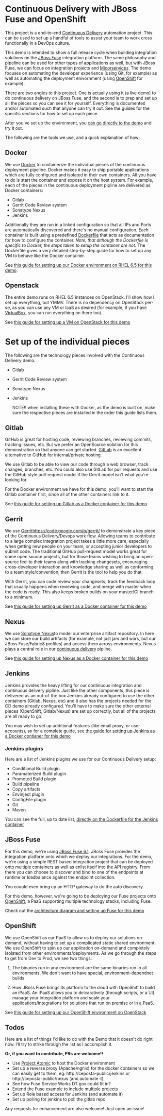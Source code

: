 # Continuous Delivery with JBoss Fuse and OpenShift
This project is a end-to-end [Continuous Delivery][cd] automation project. This can be used to set up a handful
of tools to assist your team to work cross functionally in a DevOps culture. 

This demo is intended to show a full release cycle when building integration solutions on the [JBoss Fuse][fuse] 
integration platform. The same philosophy and pipeline can be used for other types of applications as well, but with
JBoss Fuse, we can focus on integration projects and [Micorservices][microservices]. The demo focuses on automating
the developer experience (using Git, for example) as well as automating the deployment enivornment (using
[OpenShift][openshift] for example). 

There are two angles to this project. One is actually using  it (a live demo) to do continuous delivery on JBoss Fuse, and the second
is to prep and set up all the pieces so you can see it for yourself. Everything is documented and/or automated such 
that anyone can try it out. See the guides for the specific sections for how to set up each piece.

After you've set up the environment, you [can go directly to the demo](docs/demo.md) and try it out.

The following are the tools we use, and a quick explanation of how:

## Docker
We use [Docker][docker] to containerize the individual pieces of the continuous deployment pipeline. Docker makes it 
easy to ship portable applications which are fully configured and isolated in their own containers. All you have to do 
is start the container and expose it on the host system. For example, each of the pieces in the continuous deployment
pipline are delivered as Docker containers:

* Gitlab 
* Gerrit Code Review system
* Sonatype Nexus
* Jenkins


Additionally they are run in a linked configuration so that all IPs and Ports are automatically discovered and there's
no manual configuration. Each container is built using a predefined [Dockerfile][dockerfile] that acts as documentation
for how to configure the container. _Note, that although the Dockerfile is specific to Docker, the steps taken to 
setup the container are not_.
The Dockerfile gives a very detailed step-by-step guide for how to set up any VM to behave like the Docker container.

See [this guide for setting up our Docker environment on RHEL 6.5 for this demo](docs/set-up-docker.md).

## Openstack
The entire demo runs on RHEL 6.5 instances on OpenStack. I'll show how I set up everything, but YMMV. There is no
dependency on OpenStack per-se, as you can use any VM or IaaS as desired (for example, if you have [VirtualBox][vbox],
you can run everything on there too).

See [this guide for setting up a VM on OpenStack for this demo](docs/set-up-openstack-vm.md)

# Set up of the individual pieces
The following are the technology pieces involved with the Continuous Delivery demo. 

* Gitlab 
* Gerrit Code Review system
* Sonatype Nexus
* Jenkins

    NOTE!! when installing these with Docker, as the demo is built on, make sure the respective pieces
    are installed in the order this guide lists them.

## Gitlab
GitHub is great for hosting code, reviewing branches, reviewing commits, tracking issues, etc. But we prefer an
OpenSource solution for this demonstration so that anyone can get started. [GitLab][gitlab] is an excellent alternative
to GitHub for internal/private hosting.

We use Gitlab to be able to view our code through a web browser, track changes, branches, etc. You could also 
use GitLab for pull requests and use the GitHub style pull-request model if the Gerrit model isn't what you're looking
for.

For the Docker environment we have for this demo, you'll want to start the Gitlab container first, since 
all of the other containers link to it.

See [this guide for setting up Gitlab as a Docker container for this demo](docs/set-up-gitlab.md)

## Gerrit
We use [Gerrit][gerrit]https://code.google.com/p/gerrit/ to demonstrate a key piece of the Continuous Delivery/Devops
work flow. Allowing teams to contribute to a large complex integration project takes a little more care, especially 
when getting new people on your team, or accepting junior developers to submit code. The traditional GitHub pull-request
model works great for some open source projects, but for those teams wishing to bring an open-source feel to their
teams along with tracking changesets, encouraging cross-developer interaction and knowledge sharing as well as 
conforming to a team style/convention, then Gerrit is the tool to help you do that. 

With Gerrit, you can code review your changesets, track the feedback loop that usually happens when reviewing code,
and merge with master when the code is ready. This also keeps broken builds on your master/CI branch to a minimum.

See [this guide for setting up Gerrit as a Docker container for this demo](docs/set-up-gerrit.md)

## Nexus
We use [Sonatype Nexus][nexus]to model our enterprise artifact repository. In here we can store our build artifacts
(for example, not just jars and wars, but our JBoss Fuse/Fabric8 profiles) and access them across environments. Nexus
plays a central role in our [continuous delivery][cd] pipline. 

See [this guide for setting up Nexus as a Docker container for this demo](docs/set-up-nexus.md)

## Jenkins
Jenkins provides the heavy lifting for our continuous integration and continuous delivery pipline. Just like the
other components, this piece is delivered as an out-of-the box Jenkins already configured to use the other containers
(Gitlab, Nexus, etc) and it also has the projects needed for the CD demo already configured. You'll have to make sure
the other external pieces (OpenShift, Gitlab/Nexus) are set up correctly, but all of the projects are all ready to 
go.

You may wish to set up additional features (like email proxy, or user accounts), so for a complete guide,
see [the guide for setting up Jenkins as a Docker contianer for this demo](docs/set-up-jenkins.md)

### Jenkins plugins
Here are a list of Jenkins plugins we use for our Continuous Delivery setup:

* Conditional Build plugin
* Paramaterized Build plugin
* Promoted Build plugin
* Build pipeline
* Copy artifacts
* EnvInject plugin
* ConfigFile plugin
* Git
* Maven

You can see the full, up to date list, [directly on the Dockerfile for the Jenkins container](jenkins-docker/Dockerfile)

## JBoss Fuse
For this demo, we're using [JBoss Fuse 6.1][fuse]. JBoss Fuse proivdes the integration platform onto which we deploy
our integrations. For the demo, we're using a simple REST based integration project that can be deployed onto 
multiple containers as well as enlist itself into the API registry. From there you can choose to discover and bind to
one of the endpoints at runtime or loadbalance against the endpoint collection.

You couuld even bring up an HTTP gateway to do the auto discovery.

For this demo, however, we're going to be deploying our Fuse projects onto [OpenShift][openshift], a 
PaaS supporting multiple technology stacks, including Fuse. 

Check out the [architecture diagram and setting up Fuse for this demo](docs/set-up-fuse.md)

## OpenShift
We use OpenShift as our PaaS to allow us to deploy our solutions on-demand, without having to set up a complicated
static shared environment. We use OpenShift to spin up our application on-demand and completely isolated from other
environments/deployments. As we go through the steps to get from Dev to Prod, we see two things:

1) The binaries run in any environment are the same binaries run in all environments. We don't want to have special,
environment-dependnet builds

2) How JBoss Fuse brings its platform to the cloud with OpenShift to build an iPaaS. An iPaaS allows you to 
delcaratively (through scripts, or a UI) manage your integration platform and scale your applications/integrations
for solutions that run on premise or in a PaaS.

See [this guide for setting up our OpenShift environment on OpenStack](docs/set-up-openshift.md)


## Todos
Here are a list of things I'd like to do with the Demo that it doesn't do right now.
I'll try to strike through the list as I accomplish it. 

__Or, if you want to contribute, PRs are welcome!!__

* Use [Project Atomic](http://www.projectatomic.io) to host the Docker environment
* Set up a reverse proxy (Apache/ngnix) for the docker containers so we can easily get to them, eg: 
http://ceposta-public/jenkins or http://ceposta-public/nexus (and automate it)
* See how Fuse Service Works DT gov could fit in?
* Extend the Fuse example to include multiple projects
* Set up Role based access for Jenkins (and automate it)
* Set up polling for jenkins to poll the gitlab repo

Any requests for enhancement are also welcome! Just open an issue!

[docker]: https://www.docker.com
[fuse]: http://www.jboss.org/products/fuse/overview/
[microservices]: http://microservices.io
[openshift]: https://www.openshift.com
[dockerfile]: https://docs.docker.com/reference/builder/
[vbox]: https://www.virtualbox.org
[gerrit]: https://code.google.com/p/gerrit/
[gitlab]: https://about.gitlab.com
[nexus]: http://www.sonatype.org/nexus/
[cd]: http://en.wikipedia.org/wiki/Continuous_delivery